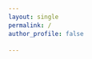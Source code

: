 ```yaml
---
layout: single
permalink: / 
author_profile: false

---
```


<p align="center">
  <a href="https://benslack19.github.io/splash-page/"<img src="/assets/BL,CMZ_DGcolorCodedRep_B_forBlog.jpg" alt="BL,CMZ"/>
  </a>
</p>
